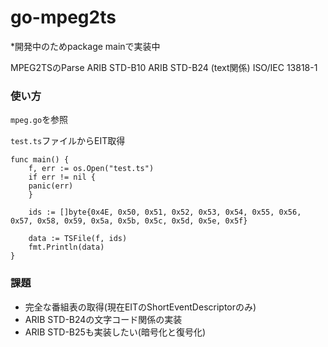 # go-mpeg2ts
*開発中のためpackage mainで実装中

MPEG2TSのParse
ARIB STD-B10
ARIB STD-B24 (text関係)
ISO/IEC 13818-1

### 使い方
`mpeg.go`を参照

`test.ts`ファイルからEIT取得
```
func main() {
    f, err := os.Open("test.ts")
    if err != nil {
	panic(err)
    }

    ids := []byte{0x4E, 0x50, 0x51, 0x52, 0x53, 0x54, 0x55, 0x56, 0x57, 0x58, 0x59, 0x5a, 0x5b, 0x5c, 0x5d, 0x5e, 0x5f}

    data := TSFile(f, ids)
    fmt.Println(data)
}
```

### 課題
- 完全な番組表の取得(現在EITのShortEventDescriptorのみ)
- ARIB STD-B24の文字コード関係の実装
- ARIB STD-B25も実装したい(暗号化と復号化)
